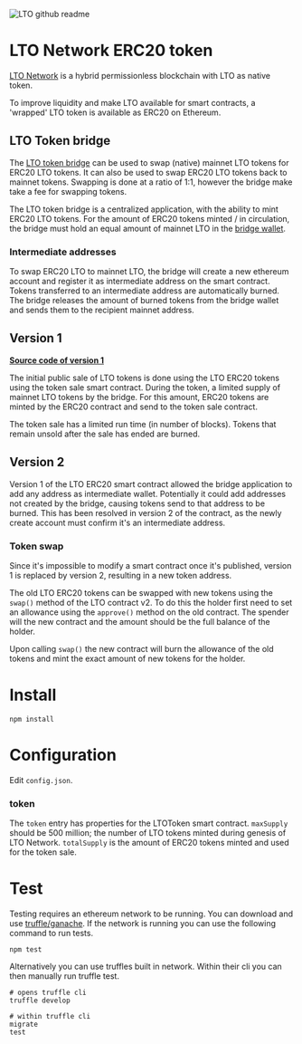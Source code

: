 ![LTO github readme](https://user-images.githubusercontent.com/100821/196711741-96cd4ba5-932a-4e95-b420-42d4d61c21fd.png)

# LTO Network ERC20 token 

[LTO Network](https://ltonetwork.com) is a hybrid permissionless blockchain with LTO as native token.

To improve liquidity and make LTO available for smart contracts, a 'wrapped' LTO token is available as ERC20 on
Ethereum.

## LTO Token bridge

The [LTO token bridge](https://docs.ltonetwork.com/v/edge/tutorials/buying-and-staking-lto/using-the-lto-bridge)
can be used to swap (native) mainnet LTO tokens for ERC20 LTO tokens. It can also be used to swap ERC20 LTO tokens
back to mainnet tokens. Swapping is done at a ratio of 1:1, however the bridge make take a fee for swapping tokens.

The LTO token bridge is a centralized application, with the ability to mint ERC20 LTO tokens. For the amount of ERC20
tokens minted / in circulation, the bridge must hold an equal amount of mainnet LTO in the
[bridge wallet](https://explorer.lto.network/address/3JugjxT51cTjWAsgnQK4SpmMqK6qua1VpXH).

### Intermediate addresses

To swap ERC20 LTO to mainnet LTO, the bridge will create a new ethereum account and register it as intermediate
address on the smart contract. Tokens transferred to an intermediate address are automatically burned. The bridge
releases the amount of burned tokens from the bridge wallet and sends them to the recipient mainnet address.

## Version 1

**[Source code of version 1](https://github.com/ltonetwork/lto-erc20-token/tree/v1.0)**

The initial public sale of LTO tokens is done using the LTO ERC20 tokens using the token sale smart contract. During
the token, a limited supply of mainnet LTO tokens by the bridge. For this amount, ERC20 tokens are minted by the ERC20
contract and send to the token sale contract.

The token sale has a limited run time (in number of blocks). Tokens that remain unsold after the sale has ended are
burned.

## Version 2

Version 1 of the LTO ERC20 smart contract allowed the bridge application to add any address as intermediate wallet.
Potentially it could add addresses not created by the bridge, causing tokens send to that address to be burned. This
has been resolved in version 2 of the contract, as the newly create account must confirm it's an intermediate address.

### Token swap

Since it's impossible to modify a smart contract once it's published, version 1 is replaced by version 2, resulting in
a new token address.

The old LTO ERC20 tokens can be swapped with new tokens using the `swap()` method of the LTO contract v2. To do this the
holder first need to set an allowance using the `approve()` method on the old contract. The spender will the new
contract and the amount should be the full balance of the holder.

Upon calling `swap()` the new contract will burn the allowance of the old tokens and mint the exact amount of new tokens
for the holder.

# Install
```
npm install
```

# Configuration

Edit `config.json`.

### token

The `token` entry has properties for the LTOToken smart contract. `maxSupply` should be 500 million; the number of LTO
tokens minted during genesis of LTO Network. `totalSupply` is the amount of ERC20 tokens minted and used for the token
sale.

# Test
Testing requires an ethereum network to be running.
You can download and use [truffle/ganache](https://truffleframework.com/ganache).
If the network is running you can use the following command to run tests.

```
npm test
```

Alternatively you can use truffles built in network.
Within their cli you can then manually run truffle test.

```
# opens truffle cli
truffle develop

# within truffle cli
migrate
test
```

